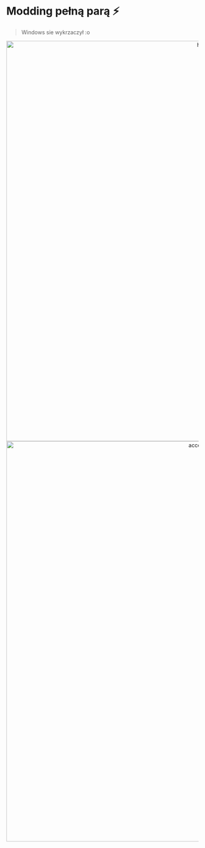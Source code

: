 # Modding pełną parą ⚡
> Windows sie wykrzaczył :o

<p align="center">
  <img src="https://neosmart.net/wiki/wp-content/uploads/sites/5/2014/06/0x000000D1.png" width="1050" title="hover text">
  <img src="https://i.wpimg.pl/1280x/filerepo.grupawp.pl/api/v1/display/embed/cdf45887-0724-44e9-84a8-1961e271b390" width="1050" alt="accessibility text">
</p>
